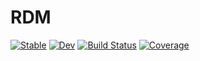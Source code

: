 # RDM

[![Stable](https://img.shields.io/badge/docs-stable-blue.svg)](https://nmayhall-vt.github.io/RDM.jl/stable/)
[![Dev](https://img.shields.io/badge/docs-dev-blue.svg)](https://nmayhall-vt.github.io/RDM.jl/dev/)
[![Build Status](https://github.com/nmayhall-vt/RDM.jl/actions/workflows/CI.yml/badge.svg?branch=main)](https://github.com/nmayhall-vt/RDM.jl/actions/workflows/CI.yml?query=branch%3Amain)
[![Coverage](https://codecov.io/gh/nmayhall-vt/RDM.jl/branch/main/graph/badge.svg)](https://codecov.io/gh/nmayhall-vt/RDM.jl)
